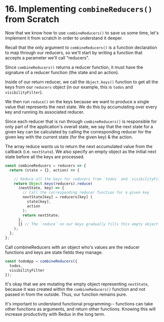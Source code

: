 # 16. Implementing `combineReducers()` from Scratch

Now that we know how to use `combineReducers()` to save us some time, let's implement it from scratch in order to understand it deeper.

Recall that the only argument to `combineReducers()` is a function declaration to map through our reducers, so we'll start by writing a function that accepts a parameter we'll call "reducers".

Since `combineReducers()` returns a reducer function, it must have the signature of a reducer function (the state and an action).

Inside of our return reducer, we call the `Object.keys()` function to get all the keys from our `reducers` object (in our example, this is `todos` and `visibilityFilter`).

We then run `reduce()` on the keys because we want to produce a single value that represents the next state. We do this by accumulating over every key and running its associated reducer.

Since each reducer that is run through `combineReducers()` is responsible for only part of the application's overall state, we say that the next state for a given key can be calculated by calling the corresponding reducer for the given key with the current state (for the given key) & the action.

The array reduce wants us to return the next accumulated value from the callback (i.e. `nextState`). We also specify an empty object as the initial next state before all the keys are processed.

```Javascript
const combineReducers = reducers => {
  return (state = {}, action) => {

    // Reduce all the keys for reducers from `todos` and `visibilityFilter`
    return Object.keys(reducers).reduce(
      (nextState, key) => {
        // Call the corresponding reducer function for a given key
        nextState[key] = reducers[key] (
          state[key],
          action
        );
        return nextState;
      },
      {} // The `reduce` on our keys gradually fills this empty object until it is returned.
    );
  };
};
```

Call combineReducers with an object who's values are the reducer functions and keys are state fields they manage.

```JavaScript
const todoApp = combineReducers({
  todos,
  visibilityFilter
});
```


It's okay that we are mutating the empty object representing `nextState`, because it was created within the `combineReducers()` function and not passed in from the outside. Thus, our function remains pure.

It's important to understand functional programming-- functions can take other functions as arguments, and return other functions. Knowing this will increase productivity with Redux in the long term.

